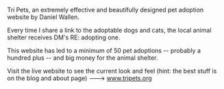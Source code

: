 Tri Pets, an extremely effective and beautifully designed pet adoption website by Daniel Wallen.

Every time I share a link to the adoptable dogs and cats, the local animal shelter receives DM's RE: adopting one.

This website has led to a minimum of 50 pet adoptions -- probably a hundred plus -- and big money for the animal shelter.

Visit the live website to see the current look and feel (hint: the best stuff is on the blog and about page) ---> www.tripets.org
